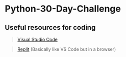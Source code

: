 # Python-30-Day-Challenge

## Useful resources for coding

> [Visual Studio Code](https://code.visualstudio.com/download)

> [Replit](https://replit.com/) (Basically like VS Code but in a browser)
